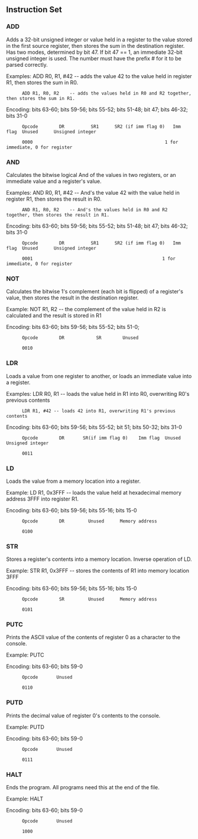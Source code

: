 ## Instruction Set

### ADD
Adds a 32-bit unsigned integer or value held in a register to the value stored in the first source register, then stores the sum in the destination register.
Has two modes, determined by bit 47. If bit 47 == 1, an immediate 32-bit unsigned integer is used. The number must have the prefix # for it to be parsed correctly.

Examples: ADD R0, R1, #42   -- adds the value 42 to the value held in register R1, then stores the sum in R0.

          ADD R1, R0, R2    -- adds the values held in R0 and R2 together, then stores the sum in R1.

Encoding: bits 63-60; bits 59-56; bits 55-52;   bits 51-48;         bit 47; bits 46-32; bits 31-0

          Opcode        DR          SR1      SR2 (if imm flag 0)   Imm flag  Unused      Unsigned integer

          0000                                                  1 for immediate, 0 for register

### AND
Calculates the bitwise logical And of the values in two registers, or an immediate value and a register's value.

Examples: AND R0, R1, #42   -- And's the value 42 with the value held in register R1, then stores the result in R0.

          AND R1, R0, R2    -- And's the values held in R0 and R2 together, then stores the result in R1.

Encoding: bits 63-60; bits 59-56; bits 55-52;   bits 51-48;         bit 47; bits 46-32; bits 31-0

          Opcode        DR          SR1      SR2 (if imm flag 0)   Imm flag  Unused      Unsigned integer

          0001                                                 1 for immediate, 0 for register

### NOT
Calculates the bitwise 1's complement (each bit is flipped) of a register's value, then stores the result in the destination register.

Example: NOT R1, R2    -- the complement of the value held in R2 is calculated and the result is stored in R1

Encoding: bits 63-60; bits 59-56; bits 55-52; bits 51-0;

          Opcode        DR            SR        Unused 

          0010

### LDR
Loads a value from one register to another, or loads an immediate value into a register.

Examples: LDR R0, R1  -- loads the value held in R1 into R0, overwriting R0's previous contents

          LDR R1, #42 -- loads 42 into R1, overwriting R1's previous contents

Encoding: bits 63-60; bits 59-56;   bits 55-52;         bit 51; bits 50-32; bits 31-0

          Opcode        DR       SR(if imm flag 0)    Imm flag  Unused      Unsigned integer

          0011

### LD
Loads the value from a memory location into a register.

Example: LD R1, 0x3FFF   -- loads the value held at hexadecimal memory address 3FFF into register R1.

Encoding: bits 63-60; bits 59-56; bits 55-16; bits 15-0

          Opcode        DR         Unused      Memory address

          0100

### STR
Stores a register's contents into a memory location. Inverse operation of LD.

Example: STR R1, 0x3FFF   -- stores the contents of R1 into memory location 3FFF

Encoding: bits 63-60; bits 59-56; bits 55-16; bits 15-0

          Opcode        SR         Unused      Memory address

          0101

### PUTC
Prints the ASCII value of the contents of register 0 as a character to the console.

Example: PUTC

Encoding: bits 63-60; bits 59-0

          Opcode       Unused

          0110 

### PUTD
Prints the decimal value of register 0's contents to the console.

Example: PUTD

Encoding: bits 63-60; bits 59-0

          Opcode       Unused

          0111 

### HALT
Ends the program. All programs need this at the end of the file.

Example: HALT

Encoding: bits 63-60; bits 59-0

          Opcode       Unused

          1000